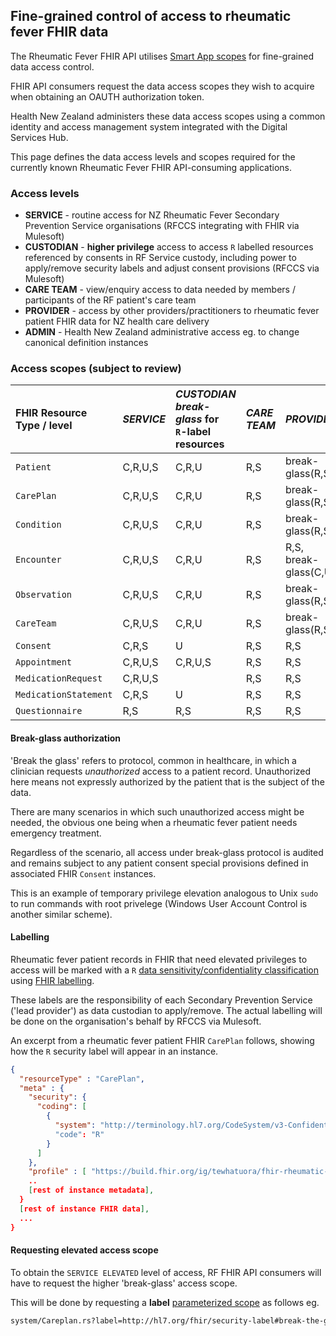 ## Fine-grained control of access to rheumatic fever FHIR data

The Rheumatic Fever FHIR API utilises [Smart App scopes](https://build.fhir.org/ig/HL7/smart-app-launch/scopes-and-launch-context.html#finer-grained-resource-constraints-using-search-parameters) for fine-grained data access control.

FHIR API consumers request the data access scopes they wish to acquire when obtaining an OAUTH authorization token.

Health New Zealand administers these data access scopes using a common identity and access management system integrated with the Digital Services Hub.

This page defines the data access levels and scopes required for the currently known Rheumatic Fever FHIR API-consuming applications.

### Access levels

- **SERVICE** - routine access for NZ Rheumatic Fever Secondary Prevention Service organisations (RFCCS integrating with FHIR via Mulesoft)
- **CUSTODIAN** - **higher privilege** access to access `R` labelled resources referenced by consents in RF Service custody, including power to apply/remove security labels and adjust consent provisions (RFCCS via Mulesoft)
- **CARE TEAM** - view/enquiry access to data needed by members / participants of the RF patient's care team
- **PROVIDER** - access by other providers/practitioners to rheumatic fever patient FHIR data for NZ health care delivery
- **ADMIN** - Health New Zealand administrative access eg. to change canonical definition instances

### Access scopes (subject to review)

| FHIR Resource Type / level  | *SERVICE*| *CUSTODIAN*<br>*break-glass* for<br>`R`-label resources | *CARE TEAM* | *PROVIDER* | *ADMIN* |
|:----|:----|:----|:----|:----|:----|
|`Patient`              | C,R,U,S  | C,R,U    | R,S   | break-glass(R,S)  | C,R,U,S   |
|`CarePlan`             | C,R,U,S  | C,R,U    | R,S   | break-glass(R,S)  | C,R,U,S   |
|`Condition`            | C,R,U,S  | C,R,U    | R,S   | break-glass(R,S)  | C,R,U,S   |
|`Encounter`            | C,R,U,S  | C,R,U    | R,S   | R,S, break-glass(C,U)| C,R,U,S   |
|`Observation`          | C,R,U,S  | C,R,U    | R,S   | break-glass(R,S)  | C,R,U,S   |
|`CareTeam`             | C,R,U,S  | C,R,U    | R,S   | break-glass(R,S)  | C,R,U,S   |
|`Consent`              | C,R,S    | U        | R,S   | R,S               | C,R,U,S   |
|`Appointment`          | C,R,U,S  | C,R,U,S  | R,S   | R,S               | C,R,U,S   |
|`MedicationRequest`    | C,R,U,S  |          | R,S   | R,S               | C,R,U,S   |
|`MedicationStatement`  | C,R,S    | U        | R,S   | R,S               | C,R,U,S   |
|`Questionnaire`        | R,S      | R,S      | R,S   | R,S               | C,R,U,S   |

#### Break-glass authorization

'Break the glass' refers to protocol, common in healthcare, in which a clinician requests *unauthorized* access to a patient record.  Unauthorized here means not expressly authorized by the patient that is the subject of the data.

There are many scenarios in which such unauthorized access might be needed, the obvious one being when a rheumatic fever patient needs emergency treatment.

Regardless of the scenario, all access under break-glass protocol is audited and remains subject to any patient consent special provisions defined in associated FHIR `Consent` instances.

This is an example of temporary privilege elevation analogous to Unix `sudo` to run commands with root privelege (Windows User Account Control is another similar scheme).

#### Labelling

Rheumatic fever patient records in FHIR that need elevated privileges to access will be marked with a `R` [data sensitivity/confidentiality classification](https://terminology.hl7.org/5.5.0/CodeSystem-v3-Confidentiality.html) using [FHIR labelling](https://hl7.org/fhir/R4B/security-labels.html).  

These labels are the responsibility of each Secondary Prevention Service ('lead provider') as data custodian to apply/remove.  The actual labelling will be done on the organisation's behalf by RFCCS via Mulesoft.

An excerpt from a rheumatic fever patient FHIR `CarePlan` follows, showing how the `R` security label will appear in an instance.

```json
{
  "resourceType" : "CarePlan",
  "meta" : {
    "security": {
      "coding": [
        {
          "system": "http://terminology.hl7.org/CodeSystem/v3-Confidentiality"
          "code": "R"
        }
      ]
    },
    "profile" : [ "https://build.fhir.org/ig/tewhatuora/fhir-rheumatic-fever/StructureDefinition/nz-sharedcare-rheumaticfever-careplan|1.0.0",
    .. 
    [rest of instance metadata], 
  }
  [rest of instance FHIR data],
  ...
}
```

#### Requesting elevated access scope

To obtain the `SERVICE ELEVATED` level of access, RF FHIR API consumers will have to request the higher 'break-glass' access scope.

This will be done by requesting a **label** [parameterized scope](https://build.fhir.org/ig/HL7/smart-app-launch/scopes-and-launch-context.html#finer-grained-resource-constraints-using-search-parameters) as follows eg.

```sh
system/Careplan.rs?label=http://hl7.org/fhir/security-label#break-the-glass
```
